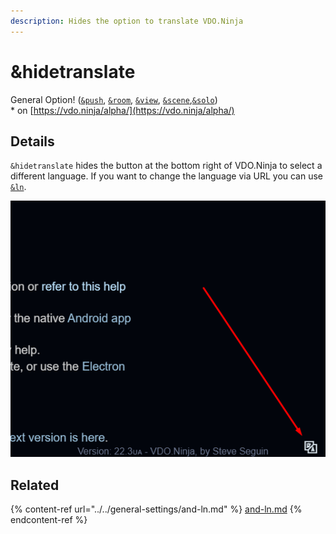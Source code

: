 ```yaml
---
description: Hides the option to translate VDO.Ninja
---
```


# \&hidetranslate

General Option! ([`&push`](../../source-settings/push.md), [`&room`](../../general-settings/room.md), [`&view`](../view-parameters/view.md), [`&scene`](../view-parameters/scene.md),[`&solo`](and-solo.md))\
\* on [https://vdo.ninja/alpha/](https://vdo.ninja/alpha/)

## Details

`&hidetranslate` hides the button at the bottom right of VDO.Ninja to select a different language. If you want to change the language via URL you can use [`&ln`](../../general-settings/and-ln.md).

![](<../../.gitbook/assets/image (6).png>)

## Related

{% content-ref url="../../general-settings/and-ln.md" %}
[and-ln.md](../../general-settings/and-ln.md)
{% endcontent-ref %}
